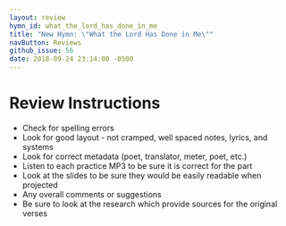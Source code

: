 ```yaml
---
layout: review
hymn_id: what_the_lord_has_done_in_me
title: "New Hymn: \"What the Lord Has Done in Me\""
navButton: Reviews
github_issue: 56
date: 2018-09-24 23:14:00 -0500
---
```

# Review Instructions

- Check for spelling errors
- Look for good layout - not cramped, well spaced notes, lyrics, and systems
- Look for correct metadata (poet, translator, meter, poet, etc.)
- Listen to each practice MP3 to be sure it is correct for the part
- Look at the slides to be sure they would be easily readable when projected
- Any overall comments or suggestions
- Be sure to look at the research which provide sources for the original verses
